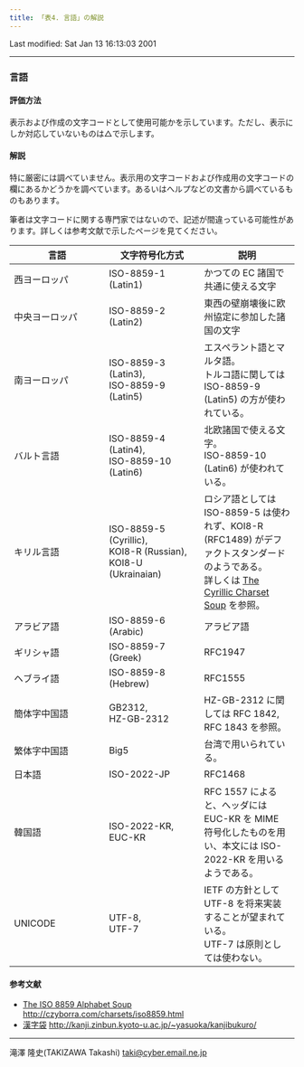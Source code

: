 ```yaml
---
title: 「表4. 言語」の解説
---
```

Last modified: Sat Jan 13 16:13:03 2001

------------------------------------------------------------------------

### 言語

#### 評価方法

表示および作成の文字コードとして使用可能かを示しています。ただし、表示にしか対応していないものは△で示します。

#### 解説

特に厳密には調べていません。表示用の文字コードおよび作成用の文字コードの欄にあるかどうかを調べています。あるいはへルプなどの文書から調べているものもあります。

筆者は文字コードに関する専門家ではないので、記述が間違っている可能性があります。詳しくは参考文献で示したページを見てください。

<table data-border="1">
<colgroup>
<col style="width: 33%" />
<col style="width: 33%" />
<col style="width: 33%" />
</colgroup>
<thead>
<tr>
<th>言語</th>
<th>文字符号化方式</th>
<th>説明</th>
</tr>
</thead>
<tbody>
<tr>
<td>西ヨーロッパ</td>
<td>ISO-8859-1 (Latin1)</td>
<td>かつての EC 諸国で共通に使える文字</td>
</tr>
<tr>
<td>中央ヨーロッパ</td>
<td>ISO-8859-2 (Latin2)</td>
<td>東西の壁崩壊後に欧州協定に参加した諸国の文字</td>
</tr>
<tr>
<td>南ヨーロッパ</td>
<td>ISO-8859-3 (Latin3),<br />
ISO-8859-9 (Latin5)</td>
<td>エスペラント語とマルタ語。<br />
トルコ語に関しては ISO-8859-9 (Latin5) の方が使われている。</td>
</tr>
<tr>
<td>バルト言語</td>
<td>ISO-8859-4 (Latin4),<br />
ISO-8859-10 (Latin6)</td>
<td>北欧諸国で使える文字。<br />
ISO-8859-10 (Latin6) が使われている。</td>
</tr>
<tr>
<td>キリル言語</td>
<td>ISO-8859-5 (Cyrillic),<br />
KOI8-R (Russian),<br />
KOI8-U (Ukrainaian)</td>
<td>ロシア語としては ISO-8859-5 は使われず、KOI8-R (RFC1489) がデファクトスタンダードのようである。<br />
詳しくは <a href="http://czyborra.com/charsets/cyrillic.html">The Cyrillic Charset Soup</a> を参照。</td>
</tr>
<tr>
<td>アラビア語</td>
<td>ISO-8859-6 (Arabic)</td>
<td>アラビア語</td>
</tr>
<tr>
<td>ギリシャ語</td>
<td>ISO-8859-7 (Greek)</td>
<td>RFC1947</td>
</tr>
<tr>
<td>ヘブライ語</td>
<td>ISO-8859-8 (Hebrew)</td>
<td>RFC1555</td>
</tr>
<tr>
<td>簡体字中国語</td>
<td>GB2312,<br />
HZ-GB-2312</td>
<td>HZ-GB-2312 に関しては RFC 1842, RFC 1843 を参照。</td>
</tr>
<tr>
<td>繁体字中国語</td>
<td>Big5</td>
<td>台湾で用いられている。</td>
</tr>
<tr>
<td>日本語</td>
<td>ISO-2022-JP</td>
<td>RFC1468</td>
</tr>
<tr>
<td>韓国語</td>
<td>ISO-2022-KR,<br />
EUC-KR</td>
<td>RFC 1557 によると、へッダには EUC-KR を MIME 符号化したものを用い、本文には ISO-2022-KR を用いるようである。</td>
</tr>
<tr>
<td>UNICODE</td>
<td>UTF-8,<br />
UTF-7</td>
<td>IETF の方針として UTF-8 を将来実装することが望まれている。<br />
UTF-7 は原則としては使わない。</td>
</tr>
</tbody>
</table>

#### 参考文献

- [The ISO 8859 Alphabet Soup](http://czyborra.com/charsets/iso8859.html)
  http://czyborra.com/charsets/iso8859.html
- [漢字袋](http://kanji.zinbun.kyoto-u.ac.jp/~yasuoka/kanjibukuro/)
  http://kanji.zinbun.kyoto-u.ac.jp/~yasuoka/kanjibukuro/

------------------------------------------------------------------------

滝澤 隆史(TAKIZAWA Takashi)
<taki@cyber.email.ne.jp>
